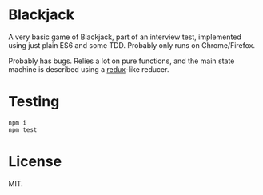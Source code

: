 Blackjack
===

A very basic game of Blackjack, part of an interview test, implemented using just plain ES6 and some TDD. Probably only runs on Chrome/Firefox.

Probably has bugs. Relies a lot on pure functions, and the main state machine is described using a [redux](https://github.com/rackt/redux)-like reducer.

Testing
===

```
npm i
npm test
```

License
===

MIT.
